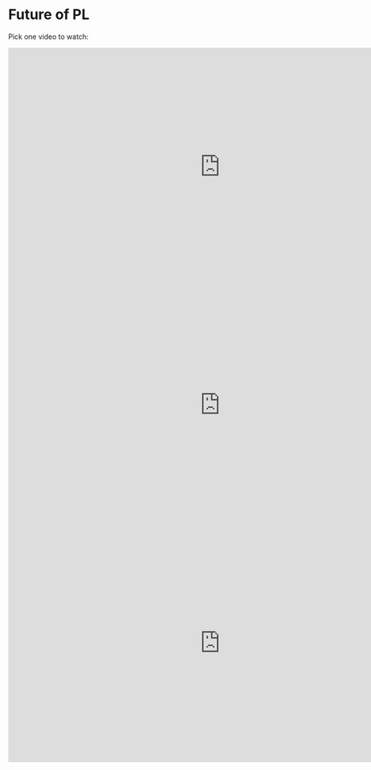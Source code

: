 # Future of PL

Pick one video to watch:


<iframe width="854" height="480" src="https://www.youtube.com/embed/72y2EC5fkcE?si=d78tPoEVD85Pj9CZ" title="YouTube video player" frameborder="0" allow="accelerometer; autoplay; clipboard-write; encrypted-media; gyroscope; picture-in-picture; web-share" referrerpolicy="strict-origin-when-cross-origin" allowfullscreen></iframe>

<iframe width="854" height="480" src="https://www.youtube.com/embed/UkDSL0U9ndQ?si=cNKPH4apJfErT5p8" title="YouTube video player" frameborder="0" allow="accelerometer; autoplay; clipboard-write; encrypted-media; gyroscope; picture-in-picture; web-share" referrerpolicy="strict-origin-when-cross-origin" allowfullscreen></iframe>


<iframe width="854" height="480" src="https://www.youtube.com/embed/43XaZEn2aLc?si=jk1TS95mQ10B58fJ" title="YouTube video player" frameborder="0" allow="accelerometer; autoplay; clipboard-write; encrypted-media; gyroscope; picture-in-picture; web-share" referrerpolicy="strict-origin-when-cross-origin" allowfullscreen></iframe>